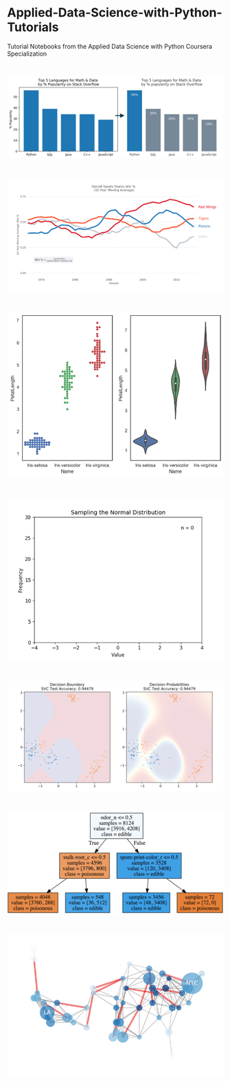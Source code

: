 # Applied-Data-Science-with-Python-Tutorials

Tutorial Notebooks from the Applied Data Science with Python Coursera Specialization

<br>

![Dejunking](./Pictures/dejunk.png)

<br>

![Detroit Sports](./Pictures/DetroitSports.png)

<br>

![Iris](./Pictures/iris.png)

<br>

![Sampling](./Pictures/sampling.gif)

<br>

![Decision](./Pictures/decision.jpg)

<br>

![Tree](./Pictures/Mush_tree.png)

<br>

![Network](./Pictures/network.jpg)




